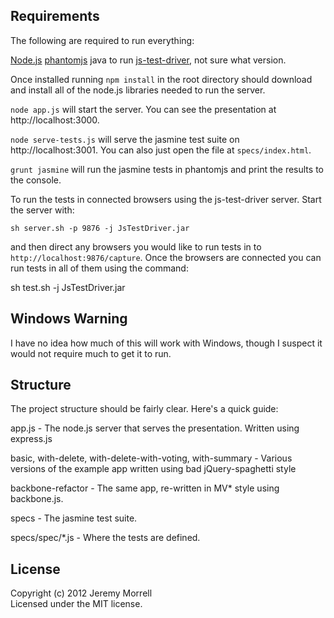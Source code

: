 

## Requirements

The following are required to run everything:

[Node.js](http://nodejs.org/)
[phantomjs](http://phantomjs.org/)
java to run [js-test-driver](http://code.google.com/p/js-test-driver/), not sure what version.

Once installed running `npm install` in the root directory should download and 
install all of the node.js libraries needed to run the server.

`node app.js` will start the server. You can see the presentation at http://localhost:3000. 

`node serve-tests.js` will serve the jasmine test suite on http://localhost:3001. You can 
also just open the file at `specs/index.html`.

`grunt jasmine` will run the jasmine tests in phantomjs and print the results to the console.

To run the tests in connected browsers using the js-test-driver server. Start the server 
with:

```
sh server.sh -p 9876 -j JsTestDriver.jar
```

and then direct any browsers you would like to run tests in to `http://localhost:9876/capture`.
Once the browsers are connected you can run tests in all of them using the command:

sh test.sh -j JsTestDriver.jar

## Windows Warning

I have no idea how much of this will work with Windows, though I suspect it would not require much to get it to run.

## Structure

The project structure should be fairly clear. Here's a quick guide:

app.js - The node.js server that serves the presentation. Written using express.js

basic, with-delete, with-delete-with-voting, with-summary - Various versions of 
the example app written using bad jQuery-spaghetti style

backbone-refactor - The same app, re-written in MV* style using backbone.js.

specs - The jasmine test suite.

specs/spec/*.js - Where the tests are defined.

## License
Copyright (c) 2012 Jeremy Morrell  
Licensed under the MIT license.
